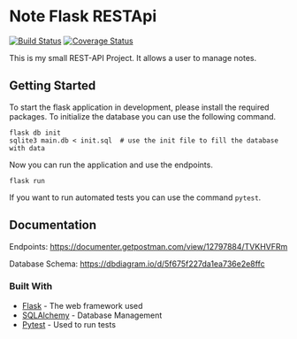# Note Flask RESTApi

[![Build Status](https://travis-ci.org/Mi-As/Note-RestApi.svg?branch=master)](https://travis-ci.org/github/Mi-As/Note-RestApi)
[![Coverage Status](https://coveralls.io/repos/github/Mi-As/Note-RestApi/badge.svg?branch=master)](https://coveralls.io/github/Mi-As/Note-RestApi?branch=master)

This is my small REST-API Project. It allows a user to manage notes.

## Getting Started

To start the flask application in development, please install the required packages. To initialize the database you can use the following command.

```
flask db init
sqlite3 main.db < init.sql  # use the init file to fill the database with data
```

Now you can run the application and use the endpoints.

```
flask run
```

If you want to run automated tests you can use the command ```pytest```.


## Documentation

Endpoints: https://documenter.getpostman.com/view/12797884/TVKHVFRm

Database Schema: https://dbdiagram.io/d/5f675f227da1ea736e2e8ffc

### Built With

* [Flask](https://flask.palletsprojects.com/en/1.1.x/) - The web framework used
* [SQLAlchemy](https://www.sqlalchemy.org/) - Database Management
* [Pytest](https://docs.pytest.org/en/stable/) - Used to run tests 

